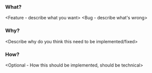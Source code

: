### What?

<Feature - describe what you want>
<Bug - describe what's wrong>

### Why?

<Describe why do you think this need to be implemented/fixed>

### How?

<Optional - How this should be implemented, should be technical>
